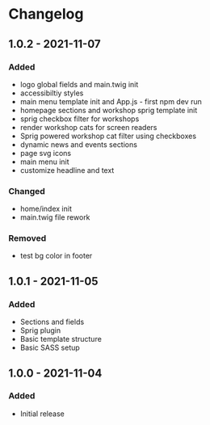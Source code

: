 # Changelog
## 1.0.2 - 2021-11-07
### Added
- logo global fields and main.twig init
- accessibiltiy styles
- main menu template init and App.js - first npm dev run
- homepage sections and workshop sprig template init
- sprig checkbox filter for workshops
- render workshop cats for screen readers
- Sprig powered workshop cat filter using checkboxes
- dynamic news and events sections
- page svg icons
- main menu init
- customize headline and text

### Changed
- home/index init
- main.twig file rework
### Removed
- test bg color in footer
## 1.0.1 - 2021-11-05
### Added
- Sections and fields
- Sprig plugin
- Basic template structure
- Basic SASS setup
## 1.0.0 - 2021-11-04
### Added
- Initial release